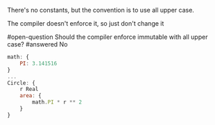 There's no constants, but the convention is to use all upper case. 

The compiler doesn't enforce it, so just don't change it 

#open-question  Should the compiler enforce immutable with all upper case? #answered No

```js
math: {
    PI: 3.141516
}
...
Circle: {
    r Real
    area: {
        math.PI * r ** 2
    }
}
```
